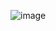 ![image](https://github.com/LUKEJOHNSON2021/Game-hub/assets/91317157/29934c1b-ec42-4b4a-a9f5-e64ccee9a785)
